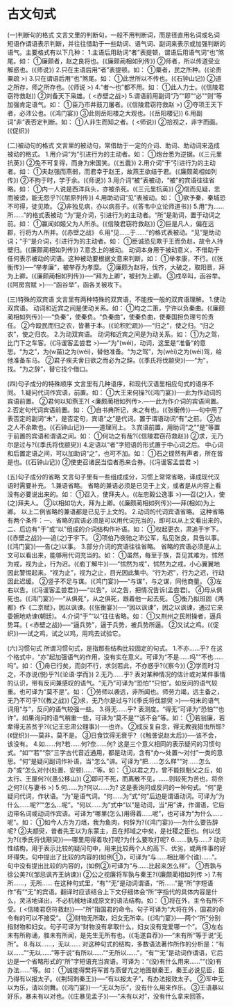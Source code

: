 # 古文句式

(一)判断句的格式
文言文里的判断句，一般不用判断词，而是径直用名词或名词短语作谓语表示判断，并往往借助于一些助词、语气词、副词来表示或加强判断的语气。主要格式有以下几种：
1.主语后用助词“者”表提顿，谓语后用语气词“也”煞尾。如：
①廉颇者，赵之良将也。(《廉颇蔺相如列传》)
②师者，所以传道受业解惑也。(《师说》)
2.只在主语后用“者”表提顿。如：
①粟者，民之所种。(《论贵粟疏 >)
3.只在谓语后用“也”煞尾。如：
①此世所以不传也。(《石钟山记))
②道之所存，师之所存也。(《师说 >)
4.“者～也”都不用。如：
①此人力士。(《信陵君窃符救赵))
②刘备天下枭雄。( <赤壁之战>)
5.谓语前用副词“乃”“即”“必”“则”等加强肯定语气。如：
①臣乃市井鼓刀屠者。(《信陵君窃符救赵 >)
②夺项王天下者，必沛公也。(《鸿门宴》)
③此则岳阳楼之大观也。(《岳阳楼记))
6.用副词“非”表否定判断。如：
①人非生而知之者。( <师说))
②拾视之，非字而画。(《促织》)

(二)被动句的格式
文言里的被动句，常借助于一定的介词、助词、助动词来造成被动的格式。
1.用介词“为”引进行为的主动者。如：
①炮台悉为逆据。(《三元里抗英》)
②兔不可复得，而身为宋国笑。(《五蠹》)
2.用介词“于”引进行为的主动者。如：
①夫赵强而燕弱，而君幸于赵王，故燕王欲结于君。(《廉颇蔺相如列传》)
②不拘于时，学于余。(《师说》)
3.用介词“被”表被动，“被”的宾语往往省略。如：
①内一人说是西洋兵头，亦被杀死。(《三元里抗英》)
②信而见疑，忠而被谤，能无怨乎?(《屈原列传》)
4.用助动词“见”表被动。如：
①欲予秦，秦城恐不可得，徒见欺。
②非独见病，亦以病吾子。(《答韦中立论师道书》)
5.用“为……所……”的格式表被动
“为”是介词，引进行为的主动者。“所”是助词，置于动词之前。如：
①赢闻如姬父为人所杀。(《信陵君窃符救赵》)
②巨是凡人，偏在远郡，行将为人所并。(《赤壁之战》
6.用“见……于……”的格式表被动。“见”是助动词；“于”是介词，引进行为的主动者。如：
①臣诚恐见欺于王而负赵，故令人持壁归。(《廉颇蔺相如列传》)
7.意念上的被动。
动词本身用于被动意义，不借助于任何表示被动的词语。这种被动要根据文意来判断。如：
①举孝康，不行。(《张衡传》)──“举孝廉”，被举荐为孝糜。
②廉颇为赵将，伐齐，大破之，取阳晋，拜为上卿。(《廉颇蔺相如列传》)──“拜为上卿”，被封为上卿。
③戍卒叫，函谷举。(《阿房宫赋 >)──“函谷举”，函各关被攻下。

(三)特殊的双宾语
文言里有两种特殊的双宾语，不能按一般的双宾语理解。
1.使动双宾语。
动词和近宾之间是使动关系。如：
①均之二策，宁许以负秦曲。(《廉颇蔺相如列传》)──“负秦”，使秦负。“负秦曲”，使秦负曲，使秦国担负理亏的责任。
②今殴民而归之农，皆著于本。(《论积贮疏》)──“归之”，使之归。“归之农”，使之归农。
2.为动双宾语。
动词和近宾之间是为动关系。如：
①为之驾，比门下之车客。(《冯谖客孟尝君 >)──“为”(wéi)，动词，这里是“准备”的意思。“为之”，为(w苗)之为(wéi)，替他准备。“为之驾”，为(wèi)之为(wéi)驾，给他准备车马。
②君子疾夫舍日欲之而必为之辞。(《季氏将伐颛臾》)──“为”，找。“为之辞”，替它找个借口。

(四)句子成分的特殊顺序
文言里有几种语序，和现代汉语里相应句式的语序不同。
1.疑问代词作宾语，前置。如：
①大王来何操?(《鸿门宴》)──此为作动词的宾语前置。
②君何以知燕王?( <廉颇蔺相如列传>.—一此为作介词的宾语间置。
2.否定句代词宾语前置。如：
①自书典所记，未之有也。(《张衡传))──句中用了表否定的副词“未”，是否定句，宾语“之”是代词。置于谓语动词“有”之前。
②古之人不余欺也。(《石钟山记》)──—道理同上。
3.宾语前置，用助词“之”“是”等置于前置的宾语和谓语之间。如：
①何功之有哉?(《信陵君窃苻救赵》)
②求，无乃尔是过与?(《季氏将伐颛臾》)
4.定语以“者”字短语的形式置于中心词之后。
中心词和后置定语之间，可以加助词“之”，也可不加。如：
①石之铿然有声者，所在皆是也。(《石钟山记》)
②使吏召诸民当偿者悉来合券。(《冯谖客孟尝君 >)

(五)句子成分的省略
文言句子里有一些组成成分，习惯上常常省略，译成现代汉语时需要补充。
1.兼语省略。
省略的兼语必须是已见于上文，或者是从内容上看没有必要说出来的。如：
①召入，使拜夫人。((左忠毅公逸事 >)──召(之)入，使(之)拜夫人。
②以相如功大，拜为上卿。(《廉颇蔺相如列传》)──拜(相如)为上卿。
以上二例省略的兼语都是已见于上文的。
2.动词的代词宾语省略。
这种省略有两个条件：一、省略的宾语必须是可以用代词充当的，即可以从上文看出来的。二、后边有“于”或“以”组成的介词结构作补语。如：
①权起更衣，肃追于宇下。(《赤壁之战》)──追(之)于宇下。
②项伯乃夜驰之沛公军，私见张良，具告以事。(《鸿门宴》)──告(之)以事。
3.部分介词的宾语往往省略。
省略的宾语必须是从上文可以看出来，能够用代词充当的。如：
①虽然，每至于族，吾见其难为，怵然为戒，视为止，行为迟。(《庖丁解牛》)──“怵然为戒”，怵然为之戒，小心翼翼地因此警惕起来。“视为止”，视为之止，目光因此集中。“行为迟”，行为之迟，行动因此迟缓。
②竖子不足与谋。(《鸿门宴》)──“与谋”，与之谋，同他商量。
③左右以告。(《冯谖客孟尝君》)──“以告”，以之告，把情况告诉(孟尝君)。
④毋从俱死也。(《鸿门宴》)──“从俱死”，从之俱死，跟着他一起去死。
⑤衡乃拟班固《两都》作《二京赋》，因以讽谏。(《张衡宴》)──“因以讽谏”，因之以讽谏，通过它来委婉地劝谏(朝廷)。
4.介词“于”“以”往往省略。如：
①又荆州之民附操者，逼兵势耳。( <赤壁之战))──“逼兵势”，逼于兵势，被兵势所逼。
②又试之鸡。(《促织》)──试之鸡，试之以鸡，用鸡去试验它。

(六)习惯句式
所谓习惯句式，是指那些结构比较固定的句式。
1.不亦……乎?
在这个格式中，“亦”起加强语气的作用，没有实在意义。可译为“不是……吗”“不也……吗”。如：
①舟已行矣，而剑不行，求剑若此，不亦惑乎?(《察今》)
②学而时习之，不亦说(悦)乎?(《论语·学而》)
2.无乃……乎?
表对某种情况的估计或对某件事情的认识，带有反问兼感叹的语气。“无乃”可译为“恐怕”“只怕”。如反问的语气较重。也可译为“莫不是”。如：
①劳师以袭远，非所闻也。师劳力竭，远主备之，无乃不可乎?(《教之战》)
②求，无乃尔是过与?(《季氏将伐颛臾 >)──句末的语气词用“与”，反问的语气较强一些。
3.得无……乎?
表测度。“得无”可译为“恐怕”“也许”。如果询问的语气稍重一些，可译为“莫不是”“该不会”等。如：
①若翁廉，若辈得无苦贫乎?(《记王忠肃公翱事》)──也许。
②成反复自念，得无教我猎虫所耶?(《促织》)──莫非，莫不是。
③日食饮得无衰乎?（《触詟说赵太后》)──该不会，该没有。
4.如……何?若……何?奈……何?
这是三个意义相同的表示疑问的习惯句式。“如”“若”“奈”三字古代音近通用，都是动词，含有“办～处置～对付”一类的意思。“何”是疑问副词作补语，当“怎么”讲。可译为“把……怎么样”“对……怎么办”或“怎么对付(处置、安顿)……”等。如：
①以君之力，曾不能损魁父之丘，如太行、王屋何?(《愚公移山》)
②即可不死，而离散不见，……则较死为苦也，将奈之何?(《与妻书 >)
5.何……为?何以……为?
这是表询问或反问的一种句式。“何”是疑问代词，作状语。“为”是语气词。“何……为”式“何”后边是谓语动词。可译为“为什么……呢?”“怎么…呢”。“何以……为”式中“以”是动词，当“用”讲，作谓语，它后边带名词或动词作宾语。可译为“哪里(怎么)用得着……呢”，也可译为“为什么……呢”。如：
①如今人方为刀俎，我为鱼肉，何辞为?(《鸿门宴》)──为什么要告辞呢?
②夫颛臾，昔者先王以为东蒙主，且在邦域之中矣，是社稷之臣也。何以伐为?(《季氏将伐颟臾》)──哪里用得着攻打呢?为什么要攻打呢?
6.……孰与……?
动词性结构，用于表示比较的疑问句中，用来比较两个人的高下、优劣，或两件事的好坏得失。句中提出了比较的内容的(如例①)，可译为“与……相比哪个(谁)……”。句中没有提出比较的内容的，(如例②)可译为“与……比起来怎么样”。
①吾孰与徐公美?(《邹忌讽齐王纳谏》)
②公之视廉将军孰与秦王?((廉颇蔺相如列传 >)
7.有所……，无所……
在这种句式里，“有”“无”是动词谓语，“所……”是“所”字短语作“有”“无”的宾语。翻译时应该结合上下文仔细体会“所”字指代的具体内容是什么，灵活地译出，不必机械地译成原文的语法结构。如：
①将在外，主令有所不受。( <信陵君窃符救赵))──“所”指国君的命令。句子可译为“大将在外，国君的命令有的可以不接受”。
②财物无所取，妇女无所幸。(《鸿门宴》)──两个“所”分别指财物和妇女。句子可译为“财物没有拿取什么，妇女没有宠爱哪一个”。
③左右未有所称诵，胜未有所闻，是先生无所有也。(《毛遂自荐》)──“未有所”等于说“无所”。
8.有以……，无以……
对这种句式的结构，多数语法著作所作的分析是：“有以……”“无以……”等于说“有所以……”“无所以……”，“有”“无”是动词作谓语，它后边是一个省略形式的“所”字短语充当宾语。可译为：“(没)有什么用来……”“(没)有办法……”等。如：
①诚能得樊将军首与燕督亢之地图献秦王，秦王必说见臣，臣乃得有以报太子。(《荆轲刺秦王》)──“有以报太子”，有办法报效太子。
②军中无以为乐，请以剑舞。(《鸿门宴》)──“无以为乐”，没有什么用来作乐。
③王语暴以好乐，暴未有以对也。(《庄暴见孟子》)──“未有以对”，没有什么拿来回答。
